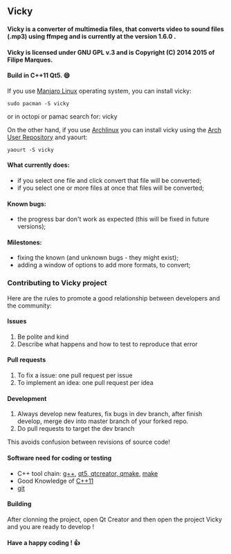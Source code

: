 ## Vicky

#### Vicky is a converter of multimedia files, that converts video to sound files (.mp3) using ffmpeg and is currently at the version 1.6.0 .
#### Vicky is licensed under GNU GPL v.3 and is Copyright (C) 2014 2015 of Filipe Marques.
#### Build in C++11 Qt5. :smile:

If you use [Manjaro Linux](http://www.manjaro.org/) operating system, you can install vicky:

```
sudo pacman -S vicky
```

or in octopi or pamac search for: vicky

On the other hand, if you use [Archlinux](https://www.archlinux.org/) you can install vicky
using the [Arch User Repository](https://aur.archlinux.org) and yaourt:

```
yaourt -S vicky
```

#### What currently does:
- if you select one file and click convert that file will be converted;
- if you select one or more files at once that files will be converted;

#### Known bugs:
- the progress bar don't work as expected (this will be fixed in future versions);

#### Milestones:
- fixing the known (and unknown bugs - they might exist);
- adding a window of options to add more formats, to convert;

### Contributing to Vicky project

Here are the rules to promote a good relationship between developers and the community:

#### Issues

1. Be polite and kind
2. Describe what happens and how to test to reproduce that error

#### Pull requests

1. To fix a issue: one pull request per issue
2. To implement an idea: one pull request per idea

#### Development

1. Always develop new features, fix bugs in dev branch, after finish develop, merge dev into master branch of your forked repo.
2. Do pull requests to target the dev branch

This avoids confusion between revisions of source code!

#### Software need for coding or testing

* C++ tool chain: [g++](https://gcc.gnu.org/), [qt5, qtcreator, qmake](http://qt-project.org/), [make](http://www.gnu.org/software/make/)
* Good Knowledge of [C++11](http://isocpp.org/)
* [git](http://git-scm.com/)

#### Building

After clonning the project, open Qt Creator and then open the project Vicky and you are ready to develop !

#### Have a happy coding ! :thumbsup:
